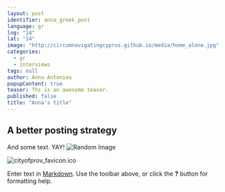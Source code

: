 ```yaml
---
layout: post
identifier: anna_greek_post
language: gr
lng: "14"
lat: "14"
image: "http://circumnavigatingcyprus.github.io/media/home_alone.jpg"
categories: 
  - gr
  - interviews
tags: null
author: Anna Antoniou
popupContent: true
teaser: Ths is an awesome teaser.
published: false
title: "Anna's title"
---
```


## A better posting strategy

And some text. YAY!
![Random Image](http://www.sabc2.co.za/sabc/wcm/connect/c2a9d819-f4d3-41b5-b756-d1fe423b7790/MornLive_700.jpg?MOD=AJPERES&CACHEID=c2a9d819-f4d3-41b5-b756-d1fe423b7790)

![cityofprov_favicon.ico]({{site.baseurl}}/media/cityofprov_favicon.ico)

Enter text in [Markdown](http://daringfireball.net/projects/markdown/). Use the toolbar above, or click the **?** button for formatting help.
